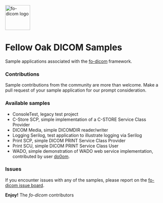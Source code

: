 <img src="https://lh3.googleusercontent.com/-Fq3nigRUo7U/VfaIPuJMjfI/AAAAAAAAALo/7oaLrrTBhnw/s1600/Fellow%2BOak%2BSquare%2BTransp.png" alt="fo-dicom logo" height="80" />

# Fellow Oak DICOM Samples
Sample applications associated with the [fo-dicom](https://github.com/fo-dicom/fo-dicom) framework.

### Contributions
Sample contributions from the community are more than welcome. Make a pull request of your sample application for our prompt consideration.

### Available samples
* ConsoleTest, legacy test project
* C-Store SCP, simple implementation of a C-STORE Service Class Provider
* DICOM Media, simple DICOMDIR reader/writer
* Logging Serilog, test application to illustrate logging via Serilog
* Print SCP, simple DICOM PRINT Service Class Provider
* Print SCU, simple DICOM PRINT Service Class User
* WADO, simple demonstration of WADO web service implementation, contributed by user [do0om](https://github.com/do0om).

### Issues
If you encounter issues with any of the samples, please report on the [fo-dicom issue board](https://github.com/fo-dicom/fo-dicom/issues).

**Enjoy!**
The *fo-dicom* contributors